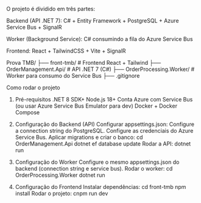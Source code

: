 O projeto é dividido em três partes:

Backend (API .NET 7): C# + Entity Framework + PostgreSQL + Azure Service Bus + SignalR

Worker (Background Service): C# consumindo a fila do Azure Service Bus

Frontend: React + TailwindCSS + Vite + SignalR

Prova TMB/
├── front-tmb/                  # Frontend React + Tailwind
├── OrderManagement.Api/        # API .NET 7 (C#)
├── OrderProcessing.Worker/     # Worker para consumo do Service Bus
├── .gitignore


Como rodar o projeto
1. Pré-requisitos
.NET 8 SDK+
Node.js 18+
Conta Azure com Service Bus (ou usar Azure Service Bus Emulator para dev)
Docker + Docker Compose

2. Configuração do Backend (API)
Configurar appsettings.json:
  Configure a connection string do PostgreSQL.
  Configure as credenciais do Azure Service Bus.
Aplicar migrations e criar o banco:
  cd OrderManagement.Api
  dotnet ef database update
Rodar a API:
  dotnet run

3. Configuração do Worker
   Configure o mesmo appsettings.json do backend (connection string e service bus).
Rodar o worker:
  cd OrderProcessing.Worker
  dotnet run

4. Configuração do Frontend
Instalar dependências:
  cd front-tmb
  npm install
Rodar o projeto:
  cnpm run dev


   
